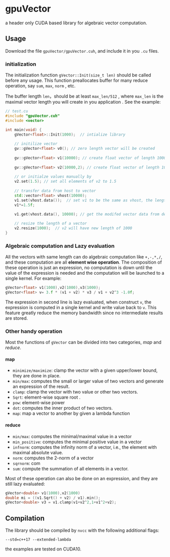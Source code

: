 # gpuVector
a header only CUDA based  library for algebraic vector computation.



## Usage

Download the file `gpuVector/gpuVector.cuh`,  and include it in you `.cu` files.



### initialization

The initialization function `gVector::Init(size_t len)` should be called before any usage. This function preallocates buffer for many reduce operation, say `sum`, `max`, `norm` , etc. 

The buffer length `len`，should be at least `max_len/512` , where `max_len`  is the maximal vector length you will create in you application . See the example:

```cpp
// test.cu
#include "gpuVector.cuh"
#include <vector>

int main(void) {
    gVector<float>::Init(1000);  // intialize library
    
    // initilize vector
    gv::gVector<float> v0(); // zero length vector will be created 
    
    gv::gVector<float> v1(10000); // create float vector of length 10000, default value is 0
    
    gv::gVector<float> v2(10000,2); // create float vector of length 10000, set default value to 2.f
    
    // or initialze values manually by
    v2.set(1.5); // set all elements of v2 to 1.5 
    
    // transfer data from host to vector
    std::vector<float> vhost(10000);
    v1.set(vhost.data());  // set v1 to be the same as vhost, the length of vhost must not be less than length of v1
    v1*=1.5f; 
    
    v1.get(vhost.data(), 10000); // get the modifed vector data from device

    // resize the length of a vector
    v2.resize(1000);  // v2 will have new length of 1000
}

```

### 

### Algebraic computation and Lazy evaluation

All the vectors with same length can do algebraic computation like `+,-,*,/`, and these computation are all **element wise operation**. The composition of these operation is just an expression, no computation is down until the value of the expression is needed and the computation will be launched to a single kernel. For example:

```cpp
gVector<float> v1(1000),v2(1000),v3(1000);
gVector<float> v= 3.f * (v1 + v2) * v3 / v1 + v2^3 -1.0f;  
```

The expression in second line is lazy evaluated,  when construct `v`, the expression is computed in a single kernel and write value back to `v`. This feature greatly reduce the memory bandwidth since no intermediate results are stored.



### Other handy operation

Most the functions of `gVector`  can be divided into two categories, *map* and *reduce*. 

#### map

* `minimize/maximize`: clamp the vector with a given upper/lower bound, they are done in place.
* `min/max`: computes the small or larger value of two vectors and generate an expression of the result.
* `clamp`: clamp the vector with two value or other two vectors.
* `Sqrt`: element-wise square root .
* `pow`: element-wise power
* `dot`: computes the inner product of two vectors.
* `map`:  map a vector to another by given a lambda function



#### reduce 

* `min/max`: computes the minimal/maximal value in a vector
* `min_positive`: computes the minimal positive value in a vector
* `infnorm`: computes the infinity norm of a vector, i.e., the element with maximal absolute value.
* `norm`: computes the 2-norm of a vector
* `sqrnorm`: com
* `sum`: compute the summation of all elements in a vector.

Most of these operation can also be done on an expression, and they are still lazy evaluated:

```cpp
gVector<double> v1(1000),v2(1000)
double mi = ((v1.Sqrt() + v2) / v1).min();
gVector<double> v3 = v1.clamp(v1+v2^2,1+v1^2+v2);
```



## Compilation

The library should be compiled by `nvcc` with the following additional flags:

```shell
--std=c++17 --extended-lambda 
```

the examples are tested on CUDA10.
